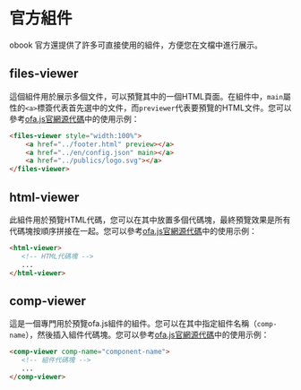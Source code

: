# 官方組件

obook 官方還提供了許多可直接使用的組件，方便您在文檔中進行展示。

## files-viewer

這個組件用於展示多個文件，可以預覽其中的一個HTML頁面。在組件中，`main`屬性的`<a>`標簽代表首先選中的文件，而`previewer`代表要預覽的HTML文件。您可以參考[ofa.js官網源代碼](https://github.com/kirakiray/ofa-v4-docs/edit/main/docs/en/index.md)中的使用示例：

```html
<files-viewer style="width:100%">
    <a href="../footer.html" preview></a>
    <a href="../en/config.json" main></a>
    <a href="../publics/logo.svg"></a>
</files-viewer>
```

## html-viewer

此組件用於預覽HTML代碼，您可以在其中放置多個代碼塊，最終預覽效果是所有代碼塊按順序拼接在一起。您可以參考[ofa.js官網源代碼](https://github.com/kirakiray/ofa-v4-docs/edit/main/docs/en/index.md)中的使用示例：

```html
<html-viewer>
   <!-- HTML代碼塊 -->
   ...
</html-viewer>
```

## comp-viewer

這是一個專門用於預覽ofa.js組件的組件。您可以在其中指定組件名稱（`comp-name`），然後插入組件代碼塊。您可以參考[ofa.js官網源代碼](https://github.com/kirakiray/ofa-v4-docs/edit/main/docs/en/index.md)中的使用示例：

```html
<comp-viewer comp-name="component-name">
   <!-- 組件代碼塊 -->
   ...
</comp-viewer>
```